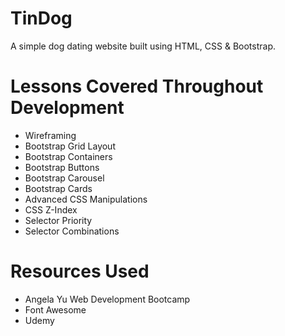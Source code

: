  # TinDog
 A simple dog dating website built using HTML, CSS & Bootstrap.
 
 # Lessons Covered Throughout Development 
 * Wireframing 
 * Bootstrap Grid Layout 
 * Bootstrap Containers
 * Bootstrap Buttons 
 * Bootstrap Carousel 
 * Bootstrap Cards 
 * Advanced CSS Manipulations 
 * CSS Z-Index 
 * Selector Priority
 * Selector Combinations
 
 # Resources Used 
 * Angela Yu Web Development Bootcamp 
 * Font Awesome 
 * Udemy

